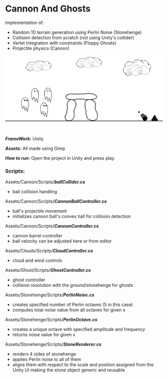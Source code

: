 # Cannon And Ghosts

Implementation of:
  - Random 1D terrain generation using Perlin Noise (Stonehenge)
  - Collision detection from scratch (not using Unity's collider)
  - Verlet Integration with constraints (Floppy Ghosts)
  - Projectile physics (Cannon)

  <img src="sample.gif?raw=true"/>

***FrameWork:*** Unity

***Assets:*** All made using Gimp

***How to run:*** Open the project in Unity and press play.

### Scripts:

Assets/Cannon/Scripts/***ballCollider.cs***
  - ball collision handling

Assets/Cannon/Scripts/***CannonBallController.cs***
  - ball's projectile movement
  - initializes cannon ball's convex hall for collision detection

Assets/Cannon/Scripts/***CannonController.cs***
  - cannon barrel controller 
  - ball velocity can be adjusted here or from editor

Assets/Clouds/Scripts/***CloudController.cs***
  - cloud and wind controls

Assets/Ghost/Scripts/***GhostController.cs***
  - ghost controller
  - collision resolution with the ground/stonehenge for ghosts

Assets/Stonehenge/Scripts/***PerlinNoise.cs***
  - creates specified number of Perlin octaves (5 in this case)
  - computes total noise value from all octaves for given x

Assets/Stonehenge/Scripts/***PerlinOctave.cs***
  - creates a unique octave with specified amplitude and frequency
  - returns noise value for given x

Assets/Stonehenge/Scripts/***StoneRenderer.cs***
  - renders 4 sides of stonehenge
  - applies Perlin noise to all of them
  - aligns them with respect to the scale and position assigned from the Unity UI making the stone object generic and reusable

